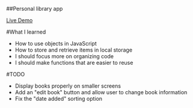 ##Personal library app

[Live Demo](https://ben-casson.github.io/library/)


#What I learned
* How to use objects in JavaScript
* How to store and retrieve items in local storage
* I should focus more on organizing code
* I should make functions that are easier to reuse

#TODO
* Display books properly on smaller screens
* Add an "edit book" button and allow user to change book information
* Fix the "date added" sorting option